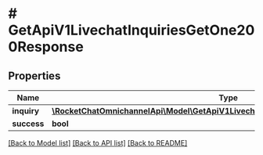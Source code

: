 # # GetApiV1LivechatInquiriesGetOne200Response

## Properties

Name | Type | Description | Notes
------------ | ------------- | ------------- | -------------
**inquiry** | [**\RocketChatOmnichannelApi\Model\GetApiV1LivechatInquiriesGetOne200ResponseInquiry**](GetApiV1LivechatInquiriesGetOne200ResponseInquiry.md) |  | [optional]
**success** | **bool** |  | [optional]

[[Back to Model list]](../../README.md#models) [[Back to API list]](../../README.md#endpoints) [[Back to README]](../../README.md)
